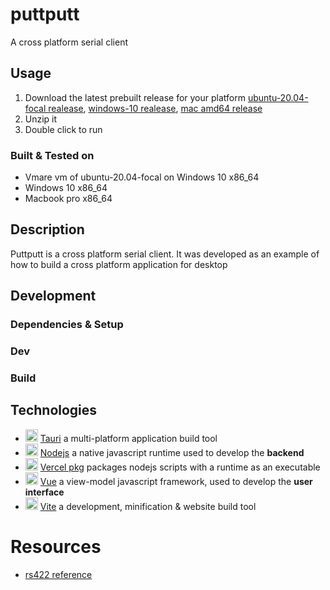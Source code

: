 # puttputt
A cross platform serial client

## Usage
1. Download the latest prebuilt release for your platform [ubuntu-20.04-focal realease](), [windows-10 realease](), [mac amd64 release]()
2. Unzip it
3. Double click to run

### Built & Tested on
- Vmare vm of ubuntu-20.04-focal on Windows 10 x86_64
- Windows 10 x86_64
- Macbook pro x86_64

## Description
Puttputt is a cross platform serial client. It was developed as an example of how to build a cross platform application for desktop

## Development
### Dependencies & Setup
### Dev
### Build

## Technologies
- <img text-align="center" src="https://tauri.app/meta/favicon-144x144.png" height="20px"/> [Tauri](https://tauri.app/)  a multi-platform  application build tool
- <img text-align="center" src="https://nodejs.org//static/images/favicons/favicon.png" height="20px"/> [Nodejs](https://nodejs.org/en) a native javascript runtime used to develop the **backend**
- <img text-align="center" src="https://assets.vercel.com/image/upload/front/favicon/vercel/57x57.png" height="20px"/> [Vercel pkg](https://www.npmjs.com/package/pkg) packages nodejs scripts with a runtime as an executable
- <img text-align="center" src="https://vuejs.org/logo.svg" height="20px"/>  [Vue](https://vuejs.org/) a view-model javascript framework, used to develop the **user interface**
- <img text-align="center" src="https://vitejs.dev/logo.svg" height="20px"/> [Vite](https://vitejs.dev/) a development, minification & website build tool

# Resources
- [rs422 reference](https://stackoverflow.com/questions/67905013/node-serialport-not-receiving-data)
